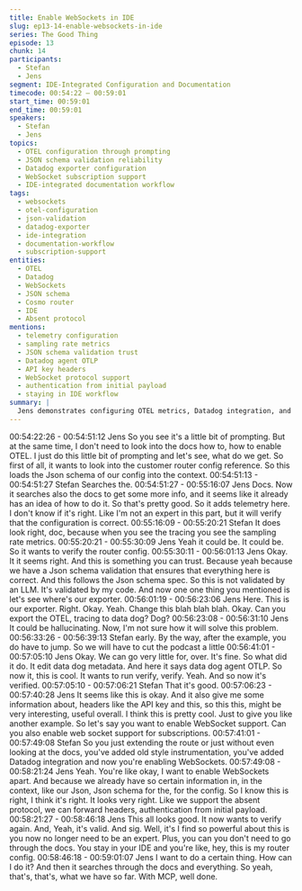 ```yaml
---
title: Enable WebSockets in IDE
slug: ep13-14-enable-websockets-in-ide
series: The Good Thing
episode: 13
chunk: 14
participants:
  - Stefan
  - Jens
segment: IDE-Integrated Configuration and Documentation
timecode: 00:54:22 – 00:59:01
start_time: 00:59:01
end_time: 00:59:01
speakers:
  - Stefan
  - Jens
topics:
  - OTEL configuration through prompting
  - JSON schema validation reliability
  - Datadog exporter configuration
  - WebSocket subscription support
  - IDE-integrated documentation workflow
tags:
  - websockets
  - otel-configuration
  - json-validation
  - datadog-exporter
  - ide-integration
  - documentation-workflow
  - subscription-support
entities:
  - OTEL
  - Datadog
  - WebSockets
  - JSON schema
  - Cosmo router
  - IDE
  - Absent protocol
mentions:
  - telemetry configuration
  - sampling rate metrics
  - JSON schema validation trust
  - Datadog agent OTLP
  - API key headers
  - WebSocket protocol support
  - authentication from initial payload
  - staying in IDE workflow
summary: |
  Jens demonstrates configuring OTEL metrics, Datadog integration, and WebSocket support entirely through prompts and JSON schema validation. He emphasizes the power of staying in the IDE without needing to consult external documentation, as the system automatically searches docs and validates configurations against embedded JSON schemas.
---
```


00:54:22:26 - 00:54:51:12
Jens
So you see it's a little bit of prompting. But at the same time, I don't need to look into the docs
how to, how to enable OTEL. I just do this little bit of prompting and let's see, what do we get.
So first of all, it wants to look into the customer router config reference. So this loads the Json
schema of our config into the context.
00:54:51:13 - 00:54:51:27
Stefan
Searches the.
00:54:51:27 - 00:55:16:07
Jens
Docs. Now it searches also the docs to get some more info, and it seems like it already has an
idea of how to do it. So that's pretty good. So it adds telemetry here. I don't know if it's right. Like
I'm not an expert in this part, but it will verify that the configuration is correct.
00:55:16:09 - 00:55:20:21
Stefan
It does look right, doc, because when you see the tracing you see the sampling rate metrics.
00:55:20:21 - 00:55:30:09
Jens
Yeah it could be. It could be. So it wants to verify the router config.
00:55:30:11 - 00:56:01:13
Jens
Okay. It it seems right. And this is something you can trust. Because yeah because we have a
Json schema validation that ensures that everything here is correct. And this follows the Json
schema spec. So this is not validated by an LLM. It's validated by my code. And now one one
thing you mentioned is let's see where's our exporter.
00:56:01:19 - 00:56:23:06
Jens
Here. This is our exporter. Right. Okay. Yeah. Change this blah blah blah. Okay. Can you export
the OTEL, tracing to data dog? Dog?
00:56:23:08 - 00:56:31:10
Jens
It could be hallucinating. Now, I'm not sure how it will solve this problem.
00:56:33:26 - 00:56:39:13
Stefan
early.
By the way, after the example, you do have to jump. So we will have to cut the podcast a little
00:56:41:01 - 00:57:05:10
Jens
Okay. We can go very little for, over. It's fine. So what did it do. It edit data dog metadata. And
here it says data dog agent OTLP. So now it, this is cool. It wants to run verify, verify. Yeah. And
so now it's verified.
00:57:05:10 - 00:57:06:21
Stefan
That it's good.
00:57:06:23 - 00:57:40:28
Jens
It seems like this is okay. And it also give me some information about, headers like the API key
and this, so this this, might be very interesting, useful overall. I think this is pretty cool. Just to
give you like another example. So let's say you want to enable WebSocket support. Can you
also enable web socket support for subscriptions.
00:57:41:01 - 00:57:49:08
Stefan
So you just extending the route or just without even looking at the docs, you've added old style
instrumentation, you've added Datadog integration and now you're enabling WebSockets.
00:57:49:08 - 00:58:21:24
Jens
Yeah. You're like okay, I want to enable WebSockets apart. And because we already have so
certain information in, in the context, like our Json, Json schema for the, for the config. So I
know this is right, I think it's right. It looks very right. Like we support the absent protocol, we can
forward headers, authentication from initial payload.
00:58:21:27 - 00:58:46:18
Jens
This all looks good. It now wants to verify again. And, Yeah, it's valid. And sig. Well, it's I find so
powerful about this is you now no longer need to be an expert. Plus, you can you don't need to
go through the docs. You stay in your IDE and you're like, hey, this is my router config.
00:58:46:18 - 00:59:01:07
Jens
I want to do a certain thing. How can I do it? And then it searches through the docs and
everything. So yeah, that's, that's, what we have so far. With MCP, well done.